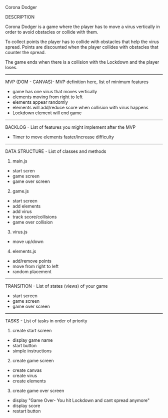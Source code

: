 Corona Dodger

DESCRIPTION

Corona Dodger is a game where the player has to move a virus vertically in order to avoid obstacles or collide with them. 

To collect points the player has to collide with obstacles that help the virus spread. Points are discounted when the player collides with obstacles that counter the spread.

The game ends when there is a collision with the Lockdown and the player loses.

---------------------------------------------------------------------
MVP (DOM - CANVAS)- MVP definition here, list of minimum features

- game has one virus that moves vertically
- elements moving from right to left
- elements appear randomly
- elements will add/reduce score when collision with virus happens
- Lockdown element will end game

---------------------------------------------------------------------
BACKLOG - List of features you might implement after the MVP

- Timer to move elements faster/increase difficulty

---------------------------------------------------------------------
DATA STRUCTURE - List of classes and methods

1) main.js
- start scren
- game screen
- game over screen

2) game.js
- start screen
- add elements
- add virus
- track score/collisions
- game over collision

3) virus.js
- move up/down

4) elements.js
- add/remove points
- move from right to left
- random placement

---------------------------------------------------------------------
TRANSITION - List of states (views) of your game

- start screen
- game screen
- game over screen

---------------------------------------------------------------------
TASKS - List of tasks in order of priority

1) create start screen
 - display game name
 - start button
 - simple instructions

 2) create game screen
 - create canvas
 - create virus
 - create elements

 3) create game over screen
 - display "Game Over- You hit Lockdown and cant spread anymore"
 - display score
 - restart button

